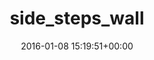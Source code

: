 ---
title:		"side_steps_wall"
mediatype:		"upload"
description:		"TBC"
date:		"2016-01-08 15:19:51+00:00"
album:		"experimental"
filename:		"side-steps-wall.md"
series:		""
cl_public_id:		"experimental/side_steps_wall"
cl_version:		1497004440
format:		"tiff"
bytes:		6734448
width:		2158
height:		1440
exposure_mode:		"Auto"
program:		"Aperture-priority AE"
aperture:		"4.5"
focal_length:		"38.0 mm"
iso:		"250"
shutter_speed:		"1/320"
metering:		"Multi-segment"
flash:		"Off, Did not fire"
white_balance:		"Custom"
colour_temp:		"5950"
has_crop:		"false"
orientation:		"Horizontal (normal)"
camera_model:		"NIKON D800"
lens_info:		"24-70mm f/2.8"
artist:		"No artist info"
x_resolution:		"300"
y_resolution:		"300"
---